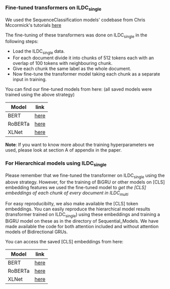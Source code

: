 ### Fine-tuned transformers on ILDC<sub>single</sub>

We used the SequenceClassification models' codebase from Chris Mccormick's tutorials [here](https://mccormickml.com/)

The fine-tuning of these transformers was done on ILDC<sub>single</sub> in the following steps:
* Load the ILDC<sub>single</sub> data.
* For each document divide it into chunks of 512 tokens each with an overlap of 100 tokens with neighbouring chunk.
* Give each chunk the same label as the whole document.
* Now fine-tune the transformer model taking each chunk as a separate input in training.

You can find our fine-tuned models from here: (all saved models were trained using the above strategy)

Model      |  link |
-----------|-------|
BERT       | [here](https://drive.google.com/drive/folders/1TD2FQix8_gIOXiV2rTgbCU7lfrplH1HM?usp=sharing)|
RoBERTa    | [here](https://drive.google.com/drive/folders/1-u66E41nlGowY4RFAVCBR9iMkDL8zB80?usp=sharing)  |
XLNet      | [here](https://drive.google.com/drive/folders/1d8p1StTObDzQoc_X2hEs7nGITfxa6L9I?usp=sharing)  |

**Note**: If you want to know more about the training hyperparameters we used, please look at section A of appendix in the paper.

### For Hierarchical models using ILDC<sub>single</sub>

Please remember that we fine-tuned the transformer on ILDC<sub>single</sub> using the above strategy. However, for the training of BiGRU or other models on [CLS] embedding features we used the fine-tuned model to *get the [CLS] embeddings of each chunk of every document in ILDC<sub>multi</sub>*

For easy reproducibilty, we also make available the [CLS] token embeddings. You can easily reproduce the hierarchical model results (transformer trained on ILDC<sub>single</sub>) using these embeddings and training a BiGRU model on these as in the directory of Sequential_Models. We have made available the code for both attention included and without attention models of Bidirectional GRUs.

You can access the saved [CLS] embeddings from here:

Model      | link |
-----------|-------|
BERT       | [here](https://drive.google.com/drive/folders/1g4di6WHAnKPoUl8gQ8YcQUOILBmmy1q7?usp=sharing)|
RoBERTa    | [here](https://drive.google.com/drive/folders/1NF5AGgztp29comv4HMABcRwowP4Kf0v5?usp=sharing)  |
XLNet      | [here](https://drive.google.com/drive/folders/1aYH_dbe7YIiqZ6ULR_OVvXBlbKa_PyA5?usp=sharing)  |
